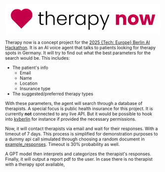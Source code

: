 ![therapynowlogo.png](therapynowlogo.png)

Therapy now is a concept project for the [2025 {Tech: Europe} Berlin AI Hackathon](https://lu.ma/berlin-hackathon).
It is an AI voice agent that talks to patients looking for therapy spots in
Germany. It will try to find out what the best parameters for the search
would be. This includes:

- The patient's info
  - Email
  - Name
  - Location
  - Insurance type
- The suggested/preferred therapy types

With these parameters, the agent will search through a database of therapists.
A special focus is public health insurance for this project. It is currently
**not** connected to any live API. But it would be possible to hook into [kvberlin](https://github.com/Vector-Hector/kvberlin)
for instance if provided the necessary permissions. 

Now, it will contact therapists via email and wait for their responses. With a
timeout of 7 days. This process is simplified for demonstration purposes to a dummy 
api call simulated through choosing a random document in [example_responses](./example_responses).
Timeout is 30% probability as well.

A GPT model then interprets and categorizes the therapist's responses. Finally,
it will output a report pdf to the user. In case there is no therapist with a
therapy spot available, 